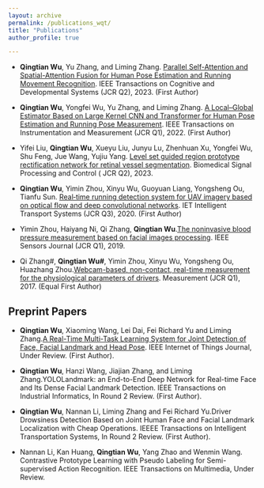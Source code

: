 ```yaml
---
layout: archive
permalink: /publications_wqt/
title: "Publications"
author_profile: true

---
```


* **Qingtian Wu**, Yu Zhang, and Liming Zhang. [Parallel Self-Attention and Spatial-Attention Fusion for Human Pose Estimation and Running Movement Recognition](https://ieeexplore.ieee.org/abstract/document/10124029). IEEE Transactions on Cognitive and Developmental Systems (JCR Q2), 2023. (First Author)

* **Qingtian Wu**, Yongfei Wu, Yu Zhang, and Liming Zhang. [A Local–Global Estimator Based on Large Kernel CNN and Transformer for Human Pose Estimation and Running Pose Measurement](https://ieeexplore.ieee.org/document/9863852). IEEE Transactions on Instrumentation and Measurement (JCR Q1), 2022. (First Author) 

* Yifei Liu, **Qingtian Wu**, Xueyu Liu, Junyu Lu, Zhenhuan Xu, Yongfei Wu, Shu Feng, Jue Wang, Yujiu Yang. [Level set guided region prototype rectification network for retinal vessel segmentation](https://www.sciencedirect.com/science/article/pii/S1746809423008613). Biomedical Signal Processing and Control ( JCR Q2), 2023. 

* **Qingtian Wu**, Yimin Zhou, Xinyu Wu, Guoyuan Liang, Yongsheng Ou, Tianfu Sun. [Real‐time running detection system for UAV imagery based on optical flow and deep convolutional networks](https://ietresearch.onlinelibrary.wiley.com/doi/full/10.1049/iet-its.2019.0455). IET Intelligent Transport Systems (JCR Q3), 2020. (First Author) 

* Yimin Zhou, Haiyang Ni, Qi Zhang, **Qingtian Wu**.[The noninvasive blood pressure measurement based on facial images processing](https://ieeexplore.ieee.org/abstract/document/8779745). IEEE Sensors Journal (JCR Q1), 2019. 

* Qi Zhang#, **Qingtian Wu#**, Yimin Zhou, Xinyu Wu, Yongsheng Ou, Huazhang Zhou.[Webcam-based, non-contact, real-time measurement for the physiological parameters of drivers](https://www.sciencedirect.com/science/article/pii/S0263224117300076). Measurement (JCR Q1), 2017. (Equal First Author)

Preprint Papers
------

* **Qingtian Wu**, Xiaoming Wang, Lei Dai, Fei Richard Yu and Liming Zhang.[A Real-Time Multi-Task Learning System for Joint Detection of Face, Facial Landmark and Head Pose](https://arxiv.org/abs/2309.11773). IEEE Internet of Things Journal, Under Review. (First Author).

* **Qingtian Wu**, Hanzi Wang, Jiajian Zhang, and Liming Zhang.YOLOLandmark: an End-to-End Deep Network for Real-time Face and Its Dense Facial Landmark Detection. IEEE Transactions on Industrial Informatics, In Round 2 Review. (First Author).

* **Qingtian Wu**, Nannan Li, Liming Zhang and Fei Richard Yu.Driver Drowsiness Detection Based on Joint Human Face and Facial Landmark Localization with Cheap Operations. IEEEE Transactions on Intelligent Transportation Systems, In Round 2 Review. (First Author).

* Nannan Li, Kan Huang, **Qingtian Wu**, Yang Zhao and Wenmin Wang. Contrastive Prototype Learning with Pseudo Labeling for Semi-supervised Action Recognition.
 IEEE Transactions on Multimedia, Under Review.

